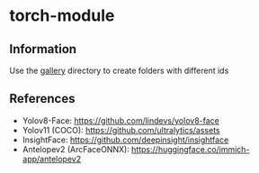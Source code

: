 # torch-module

## Information

Use the [gallery](./gallery/) directory to create folders with different ids

## References

- Yolov8-Face: https://github.com/lindevs/yolov8-face
- Yolov11 (COCO): https://github.com/ultralytics/assets
- InsightFace: https://github.com/deepinsight/insightface
- Antelopev2 (ArcFaceONNX): https://huggingface.co/immich-app/antelopev2
